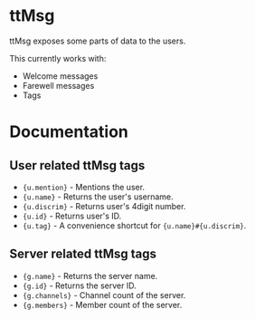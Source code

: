# ttMsg
ttMsg exposes some parts of data to the users.

This currently works with:
- Welcome messages
- Farewell messages
- Tags
# Documentation
## User related ttMsg tags
- `{u.mention}` - Mentions the user.
- `{u.name}` - Returns the user's username.
- `{u.discrim}` - Returns user's 4digit number.
- `{u.id}` - Returns user's ID.
- `{u.tag}` - A convenience shortcut for `{u.name}#{u.discrim}`.
## Server related ttMsg tags
- `{g.name}` - Returns the server name.
- `{g.id}` - Returns the server ID.
- `{g.channels}` - Channel count of the server.
- `{g.members}` - Member count of the server.